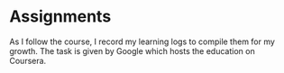 # Assignments
As I follow the course, I record my learning logs to compile them for my growth. 
The task is given by Google which hosts the education on Coursera.
